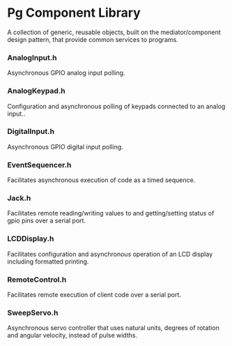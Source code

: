# Pg Component Library
A collection of generic, reusable objects, built on the mediator/component design pattern, that provide common services to programs.

### AnalogInput.h
Asynchronous GPIO analog input polling.

### AnalogKeypad.h 
Configuration and asynchronous polling of keypads connected to an analog input..

### DigitalInput.h 
Asynchronous GPIO digital input polling.

### EventSequencer.h 
Facilitates asynchronous execution of code as a timed sequence.

### Jack.h
Facilitates remote reading/writing values to and getting/setting status of gpio pins over a serial port.

### LCDDisplay.h 
Facilitates configuration and asynchronous operation of an LCD display including formatted printing.

### RemoteControl.h 
Facilitates remote execution of client code over a serial port.

### SweepServo.h 
Asynchronous servo controller that uses natural units, degrees of rotation and angular velocity, instead of pulse widths.
